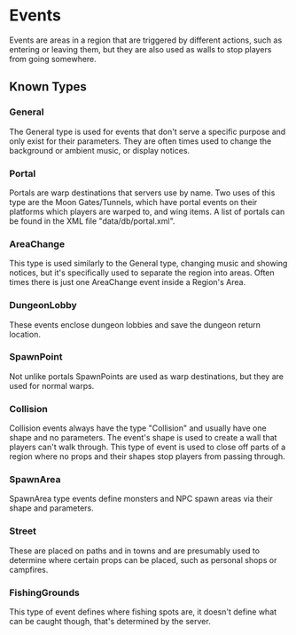 Events
=============================================================================

Events are areas in a region that are triggered by different actions,
such as entering or leaving them, but they are also used as walls to
stop players from going somewhere.

Known Types
----------------------------------------------------------------------------

### General

The General type is used for events that don't serve a specific purpose
and only exist for their parameters. They are often times used to change
the background or ambient music, or display notices.

### Portal

Portals are warp destinations that servers use by name. Two uses of this
type are the Moon Gates/Tunnels, which have portal events on their
platforms which players are warped to, and wing items. A list of portals
can be found in the XML file "data/db/portal.xml".

### AreaChange

This type is used similarly to the General type, changing music and
showing notices, but it's specifically used to separate the region into
areas. Often times there is just one AreaChange event inside a Region's
Area.

### DungeonLobby

These events enclose dungeon lobbies and save the dungeon return location.

### SpawnPoint

Not unlike portals SpawnPoints are used as warp destinations, but they
are used for normal warps.

### Collision

Collision events always have the type "Collision" and usually have one
shape and no parameters. The event's shape is used to create a wall that
players can't walk through. This type of event is used to close off parts
of a region where no props and their shapes stop players from passing
through.

### SpawnArea

SpawnArea type events define monsters and NPC spawn areas via their
shape and parameters.

### Street

These are placed on paths and in towns and are presumably used to
determine where certain props can be placed, such as personal shops
or campfires.

### FishingGrounds

This type of event defines where fishing spots are, it doesn't
define what can be caught though, that's determined by the server.
